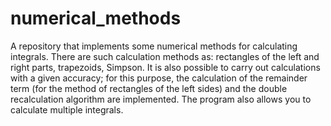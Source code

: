 # numerical_methods
A repository that implements some numerical methods for calculating integrals. 
There are such calculation methods as: rectangles of the left and right parts, trapezoids, Simpson. 
It is also possible to carry out calculations with a given accuracy; for this purpose, 
the calculation of the remainder term (for the method of rectangles of the left sides) and 
the double recalculation algorithm are implemented. The program also allows you to calculate multiple integrals.
